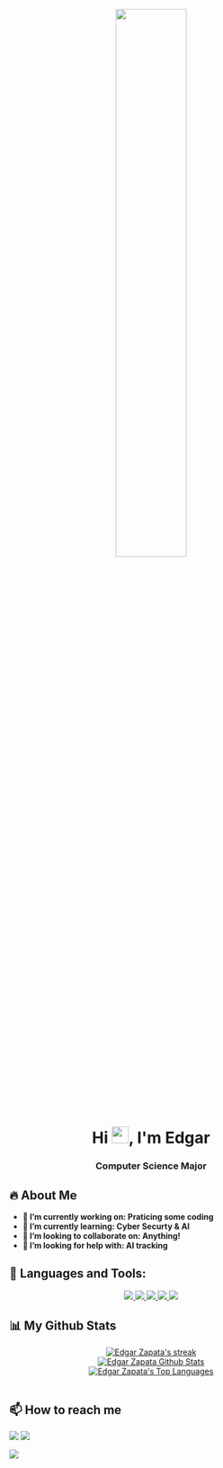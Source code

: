 <p align = "center">
<a href="#"><img width="50%" height="50%" src="https://ouch-cdn2.icons8.com/IDUERwGOFEWVU7u_AN3TiMrQTVkgL-h8mzluD4yNim4/rs:fit:1026:912/czM6Ly9pY29uczgu/b3VjaC1wcm9kLmFz/c2V0cy9zdmcvMzUw/LzJlN2Y5ZTVlLTc0/MTMtNDk2MC05Yjdk/LWFhMjJlYzY1ZTIy/MS5zdmc.png" height="100px"/></a>
</p>

<h1 align="center">Hi <img src="https://raw.githubusercontent.com/MartinHeinz/MartinHeinz/master/wave.gif" width="30px">, I'm Edgar</h1>
<h3 align="center">Computer Science Major</h3>

 
## 🔥 About Me 
<p>
 <ul>
  <b>
  <li > 🔭 I’m currently working on: Praticing some coding</li>
  <li> 🌱 I’m currently learning: Cyber Securty & AI </li>
  <li> 👯 I’m looking to collaborate on: Anything! </li>
  <li>🤔 I’m looking for help with: AI tracking </li>
  </b>
  </ul>
</p>



## 🚀 Languages and Tools:
<p align="center"> 
  <a href="https://firebase.google.com/" target="_blank"> <img src="https://img.icons8.com/color/48/000000/firebase.png"/> </a> 
 <a href="https://www.python.org" target="_blank"> <img src="https://img.icons8.com/color/48/000000/python.png"/> </a> 
 <a href="https://www.w3schools.com/css/" target="_blank"> <img src="https://img.icons8.com/color/48/000000/css3.png"/> </a> 
  <a href="https://www.w3.org/html/" target="_blank"> <img src="https://img.icons8.com/color/48/000000/html-5.png"/> </a>
  <a href="https://www.cplusplus.com/" target="_blank"> <img src="https://img.icons8.com/color/48/000000/c-plus-plus-logo.png"/></a>
</p>


## 📊 My Github Stats
<p align="center">
    <a href="https://github.com/ezapez/github-readme-streak-stats">
        <img title="🔥 Get streak stats for your profile at git.io/streak-stats" alt="Edgar Zapata's streak" src="https://github-readme-streak-stats.herokuapp.com/?user=ezapez&theme=black-ice&hide_border=true&stroke=0000&background=060A0CD0"/>
    </a>

 <br/>
    <a href="https://github.com/ezapez/github-readme-stats"><img alt="Edgar Zapata Github Stats" src="https://github-readme-stats.vercel.app/api?username=ezapez&show_icons=true&count_private=true&theme=react&hide_border=true&bg_color=0D1117" /></a>
    

  <br/>
 <a href="https://github.com/ezapez/github-readme-stats"><img alt="Edgar Zapata's Top Languages" src="https://github-readme-stats.vercel.app/api/top-langs/?username=ezapez&langs_count=8&count_private=true&layout=compact&theme=react&hide_border=true&bg_color=0D1117" /></a>


<br/>
<br/>

</p>




## 📫 How to reach me
<p align="left">

<a href = "https://www.linkedin.com/in/edgar-zapata-97b90a204/"><img src="https://img.icons8.com/fluent/48/000000/linkedin.png"/></a>
<a href = "https://twitter.com/ezapEZ"><img src="https://img.icons8.com/fluent/48/000000/twitter.png"/></a>



</p>
<a href="https://github.com/Meghna-DAS/github-profile-views-counter">
    <img src="https://komarev.com/ghpvc/?username=ezapez">
